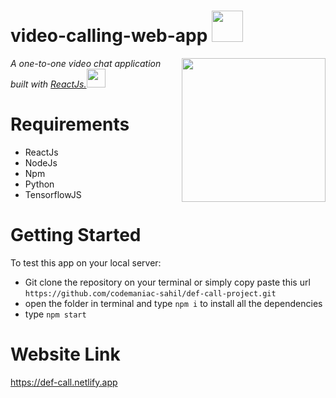 # video-calling-web-app <img src="https://media.giphy.com/media/mGcNjsfWAjY5AEZNw6/giphy.gif" width="50"></h2>

<img align='right' src="https://encrypted-tbn0.gstatic.com/images?q=tbn:ANd9GcSaIo0EzRVqh_yKzsZTaQjC5MCMFn6RHTWvTGHOBARprMLf89zmTNhEv-6E_7vJzDEkMjY&usqp=CAU" width="230">
<p><em>A one-to-one video chat application built with  <a href="http://www.unb.br">ReactJs.</a><img src="https://media.giphy.com/media/WUlplcMpOCEmTGBtBW/giphy.gif" width="30"> 
</em></p>

# Requirements

- ReactJs
- NodeJs
- Npm
- Python
- TensorflowJS

# Getting Started

To test this app on your local server:

- Git clone the repository on your terminal or simply copy paste this url `https://github.com/codemaniac-sahil/def-call-project.git`
- open the folder in terminal and type `npm i` to install all the dependencies
- type `npm start`

# Website Link

https://def-call.netlify.app
